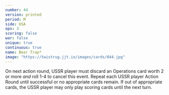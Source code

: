 ```yaml
---
number: 44
version: printed
period: M
side: USA
ops: 3
scoring: false
war: false
unique: true
continuous: true
name: Bear Trap*
image: "https://twistrug.jjt.io/images/cards/044.jpg"
---
```

On next action round, USSR player must discard an Operations card worth 2 or more *and* roll 1-4 to cancel this event. Repeat each USSR player Action Round until successful or no appropriate cards remain. If out of appropriate cards, the USSR player may only play scoring cards until the next turn.
